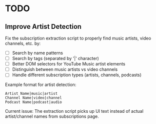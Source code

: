 # TODO

## Improve Artist Detection

Fix the subscription extraction script to properly find music artists, video channels, etc. by:

- [ ] Search by name patterns
- [ ] Search by tags (separated by '|' character)
- [ ] Better DOM selectors for YouTube Music artist elements
- [ ] Distinguish between music artists vs video channels
- [ ] Handle different subscription types (artists, channels, podcasts)

Example format for artist detection:
```
Artist Name|music|artist
Channel Name|video|channel
Podcast Name|podcast|audio
```

Current issue: The extraction script picks up UI text instead of actual artist/channel names from subscriptions page.